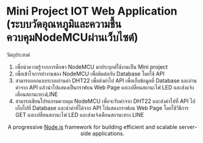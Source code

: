 # Mini Project IOT Web Application (ระบบวัดอุณหภูมิและความชื้นควบคุมNodeMCUผ่านเว็บไซต์)

วัตถุประสงค์
1.	เพื่อนำความรู้จากการศึกษา NodeMCU มาประยุกต์ใช้งานเป็น Mini project
2.	เพื่อเข้าใจการทำงานของ NodeMCU เพื่อติดต่อกับ Database โดยใช้ API
3.	สามารถออกแบบระบบอ่านค่า DHT22 เพื่อส่งค่าไป API เพื่อเก็บข้อมูลที่ Database และอ่านค่าจาก API แล้วนำไปแสดงเป็นกราฟบน Web Page และเปลี่ยนสถานะไฟ LED และส่งแจ้งเตือนสถานะทางLINE
4.	สามารถเขียนโปรแกรมควบคุม NodeMCU เพื่อจะรับค่าจาก DHT22 และส่งค่าไปที่ API ไปเก็บไปที่ Database และนำค่าที่ได้จาก API ไปแสดงกราฟบน Web Page โดยใช้วิธีการ GET และเปลี่ยนสถานะไฟ LED และส่งแจ้งเตือนสถานะทาง LINE

[circleci-image]: https://www.picz.in.th/image/Screenshot-2023-02-16-132232.L8SrRS
 <p align="center">A progressive <a href="http://nodejs.org" target="_blank">Node.js</a> framework for building efficient and scalable server-side applications.</p>
    <p align="center">
